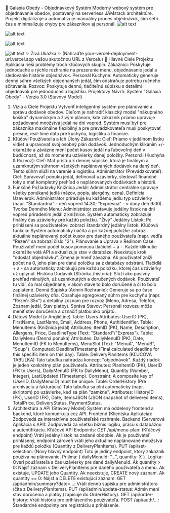 🚀 Galaxia Obedy - Objednávkový Systém
Moderný webový systém pre objednávanie obedov, postavený na serverless JAMstack architektúre. Projekt digitalizuje a automatizuje manuálny proces objednávok, čím šetrí čas a minimalizuje chyby pre zákazníkov aj personál.
![alt text](https://img.shields.io/badge/status-aktívny-success.svg)

![alt text](https://img.shields.io/badge/License-MIT-yellow.svg)

![alt text](https://img.shields.io/badge/Next.js-14%2B-black?logo=next.js)

![alt text](https://img.shields.io/badge/Hosted%20on-Vercel-black?logo=vercel)
✨ Živá Ukážka ✨
(Nahraďte your-vercel-deployment-url.vercel.app vašou skutočnou URL z Vercelu)
🎯 Hlavné Ciele Projektu
Aplikácia rieši problémy troch kľúčových skupín:
Zákazníci: Poskytuje jednoduché a rýchle rozhranie na prezeranie menu, objednávanie jedál a sledovanie histórie objednávok.
Personál Kuchyne: Automaticky generuje denný súhrn všetkých objednaných jedál, čím odstraňuje potrebu ručného sčítavania.
Rozvoz: Poskytuje dennú, tlačiteľnú súpisku s detailmi objednávok pre jednoduchšiu logistiku.
Projektový Návrh: Systém "Galaxia Obedy" - Verzia 3.0 (Stavový Model)
1. Vízia a Ciele Projektu
Vytvoriť inteligentný systém pre plánovanie a správu dodávok obedov. Cieľom je nahradiť klasický model "nákupného košíka" dynamickým a živým plánom, kde zákazník priamo upravuje požadované množstvá jedál na dni vopred. Systém musí byť pre zákazníka maximálne flexibilný a pre prevádzkovateľa musí poskytovať presné, real-time dáta pre kuchyňu, logistiku a financie.
2. Kľúčoví Používatelia a Ich Úlohy
Zákazník:
Cieľ: Priamo v jedálnom lístku vidieť a upravovať svoj osobný plán dodávok. Jednoduchým klikaním +/- okamžite a záväzne mení počet kusov jedál na ľubovoľný deň v budúcnosti, až do momentu uzávierky danej položky.
Personál (Kuchyňa & Rozvoz):
Cieľ: Mať prístup k dennej súpiske, ktorá je finálnym a uzamknutým súhrnom všetkých naplánovaných dodávok na daný deň. Tento súhrn slúži na varenie a logistiku.
Administrátor (Prevádzkovateľ):
Cieľ: Spravovať ponuku jedál, definovať uzávierky, sledovať finančné toky a mať kompletný prehľad o naplánovaných dodávkach a histórii.
3. Funkčné Požiadavky
Knižnica Jedál: Administrátor centrálne spravuje všetky ponúkané jedlá (názov, popis, alergény, cena).
Definícia Uzávierok: Administrátor priraďuje ku každému jedlu typ uzávierky (napr. "Štandardná" - deň vopred 14:30; "Expresná" - v daný deň 9:00).
Tvorba Denného Menu: Administrátor zostavuje jedálny lístok na dni vopred priradením jedál z knižnice. Systém automaticky zobrazuje finálny čas uzávierky pre každú položku.
"Živý" Jedálny Lístok:
Po prihlásení sa používateľovi zobrazí štandardný jedálny lístok.
Kľúčová funkcia: Systém automaticky načíta a pri každej položke zobrazí aktuálne naplánovaný počet kusov pre daného používateľa (napr. vedľa "Rezeň" sa zobrazí číslo "2").
Plánovanie a Úprava v Reálnom Čase:
Používateľ mení počet kusov pomocou tlačidiel + a -.
Každé kliknutie okamžite volá API a aktualizuje stav v databáze. Neexistuje krok "odoslať objednávku". Zmena je hneď záväzná.
Ak používateľ zníži počet na 0, jeho plán pre danú položku sa z databázy odstráni.
Tlačidlá + a - sa automaticky zablokujú pre každú položku, ktorej čas uzávierky už uplynul.
História Dodávok (Stránka /historia):
Slúži ako pasívny prehľad minulých, už uzamknutých a doručených dodávok. Používateľ tu vidí, čo mal objednané, v akom stave to bolo doručené a či to bolo zaplatené.
Denná Súpiska (Admin Rozhranie):
Generuje sa po čase finálnej uzávierky dňa.
Obsahuje agregovaný súhrn pre kuchyňu (napr. "Rezeň: 35x") a detailný zoznam pre rozvoz (Meno, Adresa, Telefón, Zoznam jedál, Stav platby).
Správa Stavov: Personál rozvozu môže meniť stav doručenia a označiť platbu ako prijatú.
4. Dátový Model (v Angličtine)
Table: Users
Attributes: UserID (PK), FirstName, LastName, Email, Address, Phone, AuthIdentifier.
Table: MenuItems (Knižnica jedál)
Attributes: ItemID (PK), Name, Description, Allergens, Price, DeadlineType (Text: "Standard"/"Express").
Table: DailyMenu (Denná ponuka)
Attributes: DailyMenuID (PK), Date, MenuItemID (FK to MenuItems), MenuSlot (Text: "MenuA", "MenuB", "Soup").
Computed: DeadlineTimestamp (Final calculated deadline for this specific item on this day).
Table: DeliveryPlanItems (KĽÚČOVÁ TABUĽKA)
Táto tabuľka nahrádza koncept "objednávok". Každý riadok je jeden konkrétny plán používateľa.
Attributes: PlanItemID (PK), UserID (FK to Users), DailyMenuID (FK to DailyMenu), Quantity (Number, Integer), LastUpdated (Timestamp).
Constraint: A composite key of (UserID, DailyMenuID) must be unique.
Table: OrderHistory (Pre archiváciu a fakturáciu)
Táto tabuľka sa plní automaticky (napr. skriptom) po uzávierke, keď sa plán "zamkne".
Attributes: HistoryID (PK), UserID (FK), Date, ItemsJSON (JSON snapshot of delivered items), TotalPrice, DeliveryStatus, PaymentStatus.
5. Architektúra a API (Stavový Model)
Systém má oddelený frontend a backend, ktoré komunikujú cez API.
Frontend (Klientska Aplikácia):
Zodpovedá za interaktívne používateľské rozhranie.
Backend (Serverová Aplikácia s API):
Zodpovedá za všetku biznis logiku, prácu s databázou a autentifikáciu.
Kľúčové API Endpoints:
GET /api/menu-plan: (Kľúčový endpoint) Vráti jedálny lístok na zadané obdobie. Ak je používateľ prihlásený, endpoint zároveň vráti jeho aktuálne naplánované množstvá pre každú položku (Quantity z DeliveryPlanItems).
PUT /api/set-selection: (Nový hlavný endpoint) Toto je jediný endpoint, ktorý zákazník používa na plánovanie.
Prijíma: { dailyMenuId: "...", quantity: X }.
Logika:
Overí používateľa a čas uzávierky pre dané dailyMenuId.
Ak quantity > 0: Nájsť záznam v DeliveryPlanItems pre daného používateľa a menu. Ak existuje, UPDATE jeho Quantity. Ak neexistuje, CREATE nový záznam.
Ak quantity == 0: Nájsť a DELETE existujúci záznam.
GET /api/admin/summary?date=...: Vráti dennú súpisku pre administrátora (číta z DeliveryPlanItems).
PUT /api/admin/update-status: Admin mení stav doručenia a platby (zapisuje do OrderHistory).
GET /api/order-history: Vráti históriu pre prihláseného používateľa.
POST /api/auth/...: Štandardné endpointy pre registráciu a prihlásenie.
